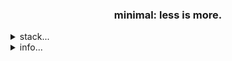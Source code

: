 <div align="center">
<h3>minimal: less is more.</h3>
</div>
<div align="left">
<details>
<summary>stack...</summary>
<h4>Stack</h4>
<img src="https://img.shields.io/badge/Python-3776AB?style=flat-square&logo=Python&logoColor=white">
<h4>Database & Server</h4>
<img src="https://img.shields.io/badge/MySQL-4479A1?style=flat-square&logo=MySQL&logoColor=white">
<img src="https://img.shields.io/badge/Postgresql-4169E1?style=flat-square&logo=postgresql&logoColor=white">
<h4>Visualization</h4>
<img src="https://img.shields.io/badge/Looker-4285F4?style=flat-square&logo=Looker&logoColor=white">
<img src="https://img.shields.io/badge/Streamlit-FF4B4B?style=flat-square&logo=Streamlit&logoColor=white">
<img src="https://img.shields.io/badge/Tableau-E97627?style=flat-square&logo=Tableau&logoColor=white"><br>
<h4>Application</h4>
<img src="https://img.shields.io/badge/Git-F05032?style=flat-square&logo=Git&logoColor=white">
<img src="https://img.shields.io/badge/Github-181717?style=flat-square&logo=Github&logoColor=white">
<img src="https://img.shields.io/badge/Actions-181717?style=flat-square&logo=GithubActions&logoColor=white">
<img src="https://img.shields.io/badge/Slack-4A154B?style=flat-square&logo=Slack&logoColor=white">
<img src="https://img.shields.io/badge/Selenium-43B02A?style=flat-square&logo=Selenium&logoColor=white">
<img src="https://img.shields.io/badge/Playwright-43B02A?style=flat-square&logo=Playwright&logoColor=white"><br>
<h4>Data & Framework (Studying)</h4>
<img src="https://img.shields.io/badge/Pandas-43B02A?style=flat-square&logo=Pandas&logoColor=white">
<img src="https://img.shields.io/badge/DuckDB-181717?style=flat-square&logo=DuckDB&logoColor=white">
<img src="https://img.shields.io/badge/FastAPI-009688?style=flat-square&logo=FastAPI&logoColor=white">
<img src="https://img.shields.io/badge/Django-092E20?style=flat-square&logo=django&logoColor=white"><br>
<br>
</div>
</details>

<details>
  <summary>info...</summary>
  <br>
  <div align="center">
    <img src="svg/main_svg.svg">
  </div>
</details>

<!-- info : https://pozuhtuhv.github.io/about<br> -->
<!--- ### Rule
- **Repositories Name Rule**
  - **api** : api service 
  - **bot**_~ : automation, git_action
  - **crawl**_~ : Selenium, Playwright, Requests
  - **dacon**_~ : Dacon Data analytics
  - **fork**_ : fork repositories
  - **framework**_~ : Django, FastAPI, Streamlit
  - **git**_~ : git_external
  - **gui**_~ : tkinter, PySide6
  - **etc**: etc
  - **service** : service

<!--- **Commit Comment Rule**
  - **add**: 추가 
  - **upload**: 업로드
  - **edit**: 수정
  - **del**: 삭제
  - **combine**: 기능 합치기
  - **optimize**: 코드 최적화

<!--
**pozuhtuhv/pozuhtuhv** is a ✨ _special_ ✨ repository because its `README.md` (this file) appears on your GitHub profile.

Here are some ideas to get you started:

- 🔭 I’m currently working on ...
- 🌱 I’m currently learning ...
- 👯 I’m looking to collaborate on ...
- 🤔 I’m looking for help with ...
- 💬 Ask me about ...
- 📫 How to reach me: ...
- 😄 Pronouns: ...
- ⚡ Fun fact: ...
-->
